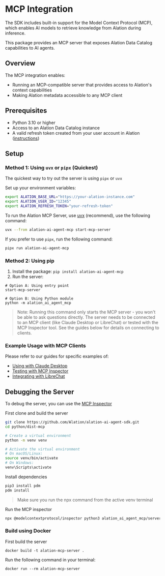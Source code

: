 # MCP Integration

The SDK includes built-in support for the Model Context Protocol (MCP), which enables AI models to retrieve knowledge from Alation during inference.

This package provides an MCP server that exposes Alation Data Catalog capabilities to AI agents.

## Overview

The MCP integration enables:

- Running an MCP-compatible server that provides access to Alation's context capabilities
- Making Alation metadata accessible to any MCP client

## Prerequisites

- Python 3.10 or higher
- Access to an Alation Data Catalog instance
- A valid refresh token created from your user account in Alation ([instructions](https://developer.alation.com/dev/docs/authentication-into-alation-apis#create-a-refresh-token-via-the-ui))

## Setup

### Method 1: Using `uvx` or `pipx` (Quickest)
The quickest way to try out the server is using `pipx` or `uvx`

Set up your environment variables:

```bash
export ALATION_BASE_URL="https://your-alation-instance.com"
export ALATION_USER_ID="12345"
export ALATION_REFRESH_TOKEN="your-refresh-token"
```

To run the Alation MCP Server, use [uvx](https://docs.astral.sh/uv/guides/tools/) (recommend), use the following command:

```bash
uvx --from alation-ai-agent-mcp start-mcp-server
```
If you prefer to use `pipx`, run the following command:
```bash
pipx run alation-ai-agent-mcp
```

### Method 2: Using pip
1. Install the package: ```pip install alation-ai-agent-mcp```
2. Run the server:
```
# Option A: Using entry point
start-mcp-server

# Option B: Using Python module
python -m alation_ai_agent_mcp
```

> Note: Running this command only starts the MCP server - you won't be able to ask questions directly. The server needs to be connected to an MCP client (like Claude Desktop or LibreChat) or tested with the MCP Inspector tool. See the guides below for details on connecting to clients.


### Example Usage with MCP Clients
Please refer to our guides for specific examples of:
- [Using with Claude Desktop](https://github.com/Alation/alation-ai-agent-sdk/tree/main/guides/mcp/claude_desktop.md)
- [Testing with MCP Inspector](https://github.com/Alation/alation-ai-agent-sdk/tree/main/guides/mcp/testing_with_mcp_inspector.md)
- [Integrating with LibreChat](https://github.com/Alation/alation-ai-agent-sdk/tree/main/guides/mcp/librechat.md)

## Debugging the Server

To debug the server, you can use the [MCP Inspector](https://modelcontextprotocol.io/docs/tools/inspector)

First clone and build the server
```bash
git clone https://github.com/Alation/alation-ai-agent-sdk.git
cd python/dist-mcp
```
```bash
# Create a virtual environment
python -m venv venv

# Activate the virtual environment
# On macOS/Linux:
source venv/bin/activate
# On Windows:
venv\Scripts\activate
```
Install dependencies
```bash
pip3 install pdm
pdm install
```

> Make sure you run the npx command from the active venv terminal

Run the MCP inspector
```bash
npx @modelcontextprotocol/inspector python3 alation_ai_agent_mcp/server.py
```

### Build using Docker

First build the server
```
docker build -t alation-mcp-server .
```

Run the following command in your terminal:
```
docker run --rm alation-mcp-server
```
